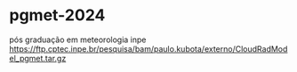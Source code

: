 # pgmet-2024
pós graduação em meteorologia inpe
https://ftp.cptec.inpe.br/pesquisa/bam/paulo.kubota/externo/CloudRadModel_pgmet.tar.gz
